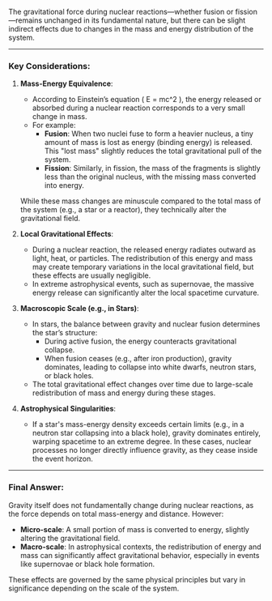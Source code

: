 The gravitational force during nuclear reactions—whether fusion or fission—remains unchanged in its fundamental nature, but there can be slight indirect effects due to changes in the mass and energy distribution of the system.

---

### **Key Considerations:**
1. **Mass-Energy Equivalence**:
   - According to Einstein’s equation \( E = mc^2 \), the energy released or absorbed during a nuclear reaction corresponds to a very small change in mass.
   - For example:
     - **Fusion**: When two nuclei fuse to form a heavier nucleus, a tiny amount of mass is lost as energy (binding energy) is released. This "lost mass" slightly reduces the total gravitational pull of the system.
     - **Fission**: Similarly, in fission, the mass of the fragments is slightly less than the original nucleus, with the missing mass converted into energy.

   While these mass changes are minuscule compared to the total mass of the system (e.g., a star or a reactor), they technically alter the gravitational field.

2. **Local Gravitational Effects**:
   - During a nuclear reaction, the released energy radiates outward as light, heat, or particles. The redistribution of this energy and mass may create temporary variations in the local gravitational field, but these effects are usually negligible.
   - In extreme astrophysical events, such as supernovae, the massive energy release can significantly alter the local spacetime curvature.

3. **Macroscopic Scale (e.g., in Stars)**:
   - In stars, the balance between gravity and nuclear fusion determines the star’s structure:
     - During active fusion, the energy counteracts gravitational collapse.
     - When fusion ceases (e.g., after iron production), gravity dominates, leading to collapse into white dwarfs, neutron stars, or black holes.
   - The total gravitational effect changes over time due to large-scale redistribution of mass and energy during these stages.

4. **Astrophysical Singularities**:
   - If a star's mass-energy density exceeds certain limits (e.g., in a neutron star collapsing into a black hole), gravity dominates entirely, warping spacetime to an extreme degree. In these cases, nuclear processes no longer directly influence gravity, as they cease inside the event horizon.

---

### **Final Answer**:
Gravity itself does not fundamentally change during nuclear reactions, as the force depends on total mass-energy and distance. However:
- **Micro-scale**: A small portion of mass is converted to energy, slightly altering the gravitational field.
- **Macro-scale**: In astrophysical contexts, the redistribution of energy and mass can significantly affect gravitational behavior, especially in events like supernovae or black hole formation.

These effects are governed by the same physical principles but vary in significance depending on the scale of the system.

